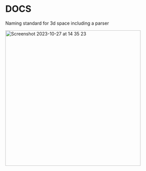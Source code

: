 # DOCS

Naming standard for 3d space including a parser

<img width="422" alt="Screenshot 2023-10-27 at 14 35 23" src="https://github.com/oma3dao/metaurl/assets/589191/8cff26c5-f928-45df-883c-412404e2e4f2">
